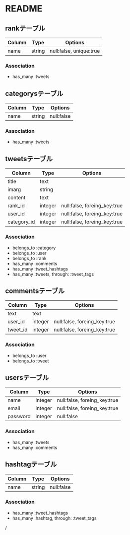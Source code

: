 # README

## rankテーブル
|Column|Type|Options|
|------|----|-------|
|name|string|null:false, unique:true|
### Association
- has_many :tweets

## categorysテーブル
|Column|Type|Options|
|------|----|-------|
|name|string|null:false|
### Association
- has_many :tweets

## tweetsテーブル
|Column|Type|Options|
|------|----|-------|
|title|text|
|imarg|string|
|content|text|
|rank_id|integer|null:false, foreing_key:true|
|user_id|integer|null:false, foreing_key:true|
|category_id|integer|null:false, foreing_key:true|
### Association
- belongs_to :category
- belongs_to :user
- belongs_to :rank
- has_many :comments
- has_many :tweet_hashtags
- has_many :tweets, through: :tweet_tags

## commentsテーブル
|Column|Type|Options|
|------|----|-------|
|text|text|
|user_id|integer|null:false, foreing_key:true|
|tweet_id|integer|null:false, foreing_key:true|
### Association
- belongs_to :user
- belongs_to :tweet

## usersテーブル
|Column|Type|Options|
|------|----|-------|
|name|integer|null:false, foreing_key:true|
|email|integer|null:false, foreing_key:true|
|password|integer|null:false|
### Association
- has_many :tweets
- has_many :comments

## hashtagテーブル
|Column|Type|Options|
|------|----|-------|
|name|string|null:false|
### Association
- has_many :tweet_hashtags
- has_many :hashtag, through: :tweet_tags

/
